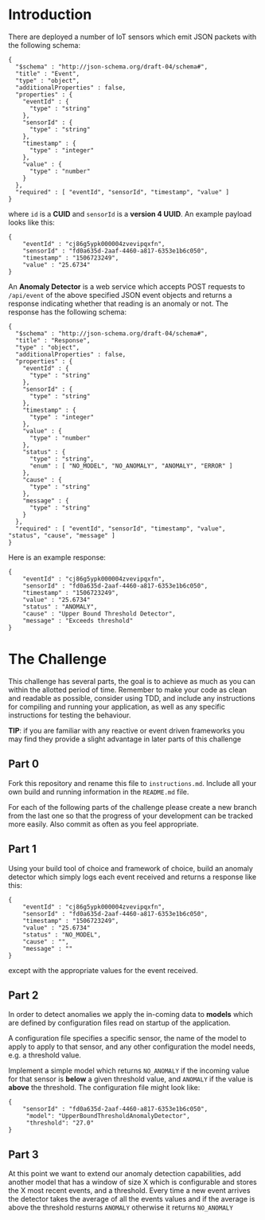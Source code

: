 # Introduction

There are deployed a number of IoT sensors which emit JSON packets with the following schema:

	{
	  "$schema" : "http://json-schema.org/draft-04/schema#",
	  "title" : "Event",
	  "type" : "object",
	  "additionalProperties" : false,
	  "properties" : {
	    "eventId" : {
	      "type" : "string"
	    },
	    "sensorId" : {
	      "type" : "string"
	    },
	    "timestamp" : {
	      "type" : "integer"
	    },
	    "value" : {
	      "type" : "number"
	    }
	  },
	  "required" : [ "eventId", "sensorId", "timestamp", "value" ]
	}

where `id` is a **CUID** and `sensorId` is a **version 4 UUID**. An example payload looks like this:

    {
        "eventId" : "cj86g5ypk000004zvevipqxfn",
        "sensorId" : "fd0a635d-2aaf-4460-a817-6353e1b6c050",
        "timestamp" : "1506723249",
        "value" : "25.6734"
    }

An **Anomaly Detector** is a web service which accepts POST requests to `/api/event` of the above specified JSON event objects and returns a response indicating whether that reading is an anomaly or not. The response has the following schema:

	{
	  "$schema" : "http://json-schema.org/draft-04/schema#",
	  "title" : "Response",
	  "type" : "object",
	  "additionalProperties" : false,
	  "properties" : {
	    "eventId" : {
	      "type" : "string"
	    },
	    "sensorId" : {
	      "type" : "string"
	    },
	    "timestamp" : {
	      "type" : "integer"
	    },
	    "value" : {
	      "type" : "number"
	    },
	    "status" : {
	      "type" : "string",
	      "enum" : [ "NO_MODEL", "NO_ANOMALY", "ANOMALY", "ERROR" ]
	    },
	    "cause" : {
	      "type" : "string"
	    },
	    "message" : {
	      "type" : "string"
	    }
	  },
	  "required" : [ "eventId", "sensorId", "timestamp", "value", "status", "cause", "message" ]
	}

Here is an example response:

    {
        "eventId" : "cj86g5ypk000004zvevipqxfn",
        "sensorId" : "fd0a635d-2aaf-4460-a817-6353e1b6c050",
        "timestamp" : "1506723249",
        "value" : "25.6734"
        "status" : "ANOMALY",
        "cause" : "Upper Bound Threshold Detector",
        "message" : "Exceeds threshold"
    }

# The Challenge

This challenge has several parts, the goal is to achieve as much as you can within the allotted period of time. Remember to make your code as clean and readable as possible, consider using TDD, and include any instructions for compiling and running your application, as well as any specific instructions for testing the behaviour.

**TIP**: if you are familiar with any reactive or event driven frameworks you may find they provide a slight advantage in later parts of this challenge

## Part 0

Fork this repository and rename this file to `instructions.md`. Include all your own build and running information in the `README.md` file.

For each of the following parts of the challenge please create a new branch from the last one so that the progress of your development can be tracked more easily. Also commit as often as you feel appropriate.

## Part 1

Using your build tool of choice and framework of choice, build an anomaly detector which simply logs each event received and returns a response like this:

    {
        "eventId" : "cj86g5ypk000004zvevipqxfn",
        "sensorId" : "fd0a635d-2aaf-4460-a817-6353e1b6c050",
        "timestamp" : "1506723249",
        "value" : "25.6734"
        "status" : "NO_MODEL",
        "cause" : "",
        "message" : ""
    }

except with the appropriate values for the event received.

## Part 2

In order to detect anomalies we apply the in-coming data to **models** which are defined by configuration files read on startup of the application.

A configuration file specifies a specific sensor, the name of the model to apply to apply to that sensor, and any other configuration the model needs, e.g. a threshold value.

Implement a simple model which returns `NO_ANOMALY` if the incoming value for that sensor is **below** a given threshold value, and `ANOMALY` if the value is **above** the threshold. The configuration file might look like:

	{
        "sensorId" : "fd0a635d-2aaf-4460-a817-6353e1b6c050",
	     "model": "UpperBoundThresholdAnomalyDetector",
	     "threshold": "27.0"
	}

## Part 3

At this point we want to extend our anomaly detection capabilities, add another model that has a window of size X which is configurable and stores the X most recent events, and a threshold. Every time a new event arrives the detector takes the average of all the events values and if the average is above the threshold resturns `ANOMALY` otherwise it returns `NO_ANOMALY`
